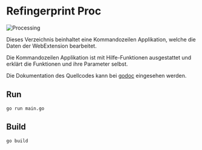 # Refingerprint Proc

![Processing](https://github.com/lustigo/refingerprint/workflows/Processing/badge.svg)

Dieses Verzeichnis beinhaltet eine Kommandozeilen Applikation, welche die Daten der WebExtension bearbeitet.

Die Kommandozeilen Applikation ist mit Hilfe-Funktionen ausgestattet und erklärt die Funktionen und ihre Parameter selbst.

Die Dokumentation des Quellcodes kann bei [godoc](https://godoc.org/github.com/lustigo/refingerprint/proc) eingesehen werden.

## Run

`go run main.go`

## Build

`go build`
